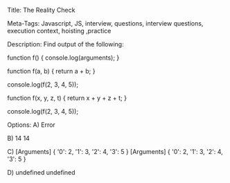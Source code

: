 Title: 
The Reality Check

Meta-Tags:
Javascript, JS, interview, questions, interview questions, execution context, hoisting ,practice

Description:
Find output of the following:

function f() {
  console.log(arguments);
}

function f(a, b) {
  return a + b;
}

console.log(f(2, 3, 4, 5));

function f(x, y, z, t) {
    return x + y + z + t;
}

console.log(f(2, 3, 4, 5));

Options: 
A)
Error

B)
14
14

C)
[Arguments] { '0': 2, '1': 3, '2': 4, '3': 5 }
[Arguments] { '0': 2, '1': 3, '2': 4, '3': 5 }

D)
undefined
undefined


